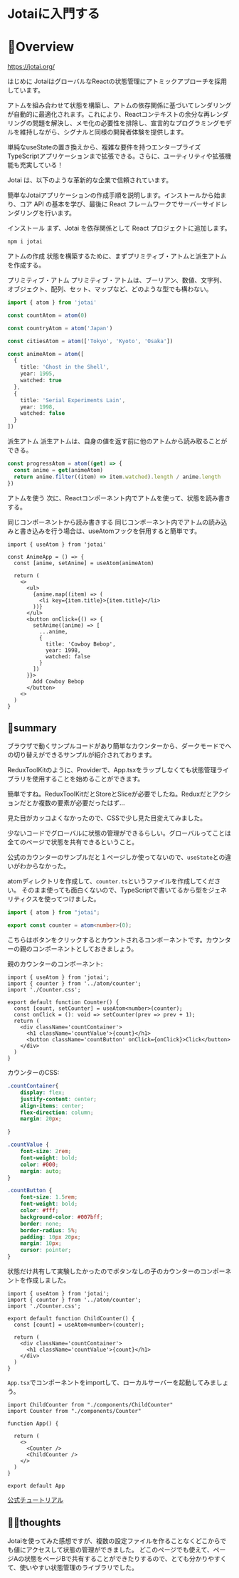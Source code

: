 # Jotaiに入門する

# 📕Overview
https://jotai.org/

はじめに
JotaiはグローバルなReactの状態管理にアトミックアプローチを採用しています。

アトムを組み合わせて状態を構築し、アトムの依存関係に基づいてレンダリングが自動的に最適化されます。これにより、Reactコンテキストの余分な再レンダリングの問題を解決し、メモ化の必要性を排除し、宣言的なプログラミングモデルを維持しながら、シグナルと同様の開発者体験を提供します。

単純なuseStateの置き換えから、複雑な要件を持つエンタープライズTypeScriptアプリケーションまで拡張できる。さらに、ユーティリティや拡張機能も充実している！

Jotai は、以下のような革新的な企業で信頼されています。


簡単なJotaiアプリケーションの作成手順を説明します。インストールから始まり、コア API の基本を学び、最後に React フレームワークでサーバーサイドレンダリングを行います。

インストール
まず、Jotai を依存関係として React プロジェクトに追加します。
```bash
npm i jotai
```

アトムの作成
状態を構築するために、まずプリミティブ・アトムと派生アトムを作成する。

プリミティブ・アトム
プリミティブ・アトムは、ブーリアン、数値、文字列、オブジェクト、配列、セット、マップなど、どのような型でも構わない。

```ts
import { atom } from 'jotai'

const countAtom = atom(0)

const countryAtom = atom('Japan')

const citiesAtom = atom(['Tokyo', 'Kyoto', 'Osaka'])

const animeAtom = atom([
  {
    title: 'Ghost in the Shell',
    year: 1995,
    watched: true
  },
  {
    title: 'Serial Experiments Lain',
    year: 1998,
    watched: false
  }
])
```

派生アトム
派生アトムは、自身の値を返す前に他のアトムから読み取ることができる。
```ts
const progressAtom = atom((get) => {
  const anime = get(animeAtom)
  return anime.filter((item) => item.watched).length / anime.length
})
```

アトムを使う
次に、Reactコンポーネント内でアトムを使って、状態を読み書きする。

同じコンポーネントから読み書きする
同じコンポーネント内でアトムの読み込みと書き込みを行う場合は、useAtomフックを併用すると簡単です。
```tsx
import { useAtom } from 'jotai'

const AnimeApp = () => {
  const [anime, setAnime] = useAtom(animeAtom)

  return (
    <>
      <ul>
        {anime.map((item) => (
          <li key={item.title}>{item.title}</li>
        ))}
      </ul>
      <button onClick={() => {
        setAnime((anime) => [
          ...anime,
          {
            title: 'Cowboy Bebop',
            year: 1998,
            watched: false
          }
        ])
      }}>
        Add Cowboy Bebop
      </button>
    <>
  )
}
```

## 🧷summary
ブラウザで動くサンプルコードがあり簡単なカウンターから、ダークモードでへの切り替えができるサンプルが紹介されております。

ReduxToolKitのように、Providerで、App.tsxをラップしなくても状態管理ライブラリを使用することを始めることができます。

簡単ですね。ReduxToolKitだとStoreとSliceが必要でしたね。Reduxだとアクションだとか複数の要素が必要だったはず...

見た目がカッコよくなかったので、CSSで少し見た目変えてみました。

少ないコードでグローバルに状態の管理ができるらしい。グローバルってことは全てのページで状態を共有できるということ。

公式のカウンターのサンプルだと１ページしか使ってないので、`useState`との違いがわからなかった。

atomディレクトリを作成して、`counter.ts`というファイルを作成してください。
そのまま使っても面白くないので、TypeScriptで書いてるから型をジェネリティクスを使ってつけました。

```ts
import { atom } from "jotai";

export const counter = atom<number>(0);
```

こちらはボタンをクリックするとカウントされるコンポーネントです。カウンターの親のコンポーネントとしておきましょう。

親のカウンターのコンポーネント:
```tsx
import { useAtom } from 'jotai';
import { counter } from '../atom/counter';
import './Counter.css';

export default function Counter() {
  const [count, setCounter] = useAtom<number>(counter);
  const onClick = (): void => setCounter(prev => prev + 1);
  return (
    <div className='countContainer'>
      <h1 className='countValue'>{count}</h1>
      <button className='countButton' onClick={onClick}>Click</button>
    </div>
  )
}
```

カウンターのCSS:
```css
.countContainer{
    display: flex;
    justify-content: center;
    align-items: center;
    flex-direction: column;
    margin: 20px;

}

.countValue {
    font-size: 2rem;
    font-weight: bold;
    color: #000;
    margin: auto;
}

.countButton {
    font-size: 1.5rem;
    font-weight: bold;
    color: #fff;
    background-color: #007bff;
    border: none;
    border-radius: 5%;
    padding: 10px 20px;
    margin: 10px;
    cursor: pointer;
}
```

状態だけ共有して実験したかったのでボタンなしの子のカウンターのコンポーネントを作成しました。
```tsx
import { useAtom } from 'jotai';
import { counter } from '../atom/counter';
import './Counter.css';

export default function ChildCounter() {
  const [count] = useAtom<number>(counter);
  
  return (
    <div className='countContainer'>
      <h1 className='countValue'>{count}</h1>
    </div>
  )
}
```

`App.tsx`でコンポーネントをimportして、ローカルサーバーを起動してみましょう。
```tsx
import ChildCounter from "./components/ChildCounter"
import Counter from "./components/Counter"

function App() {

  return (
    <>
      <Counter />
      <ChildCounter />
    </>
  )
}

export default App
```

[公式チュートリアル](https://tutorial.jotai.org/quick-start/intro)

## 🧑‍🎓thoughts
Jotaiを使ってみた感想ですが、複数の設定ファイルを作ることなくどこからでも値にアクセスして状態の管理ができました。
どこのページでも使えて、ページAの状態をページBで共有することができたりするので、とても分かりやすくて、使いやすい状態管理のライブラリでした。
